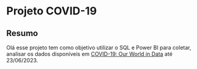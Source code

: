 # Projeto COVID-19

## Resumo
Olá esse projeto tem como objetivo utilizar o SQL e Power BI para coletar, analisar os dados  disponíveis em [COVID-19: Our World in Data](https://github.com/owid/covid-19-data/tree/master/public/data) até 23/06/2023.

